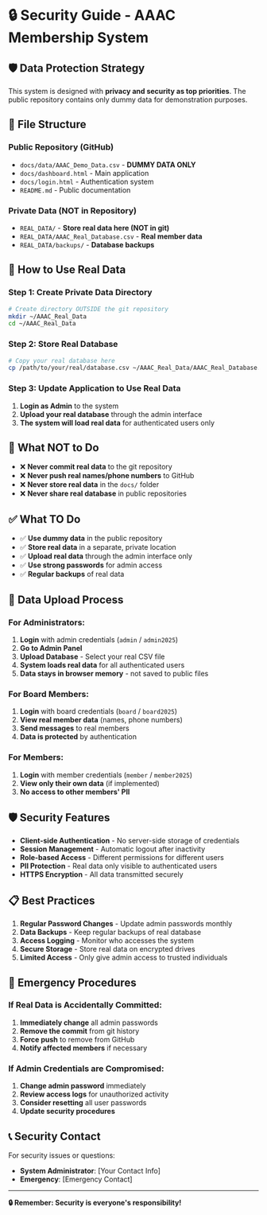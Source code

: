 # 🔒 Security Guide - AAAC Membership System

## 🛡️ Data Protection Strategy

This system is designed with **privacy and security as top priorities**. The public repository contains only dummy data for demonstration purposes.

## 📁 File Structure

### **Public Repository (GitHub)**
- `docs/data/AAAC_Demo_Data.csv` - **DUMMY DATA ONLY**
- `docs/dashboard.html` - Main application
- `docs/login.html` - Authentication system
- `README.md` - Public documentation

### **Private Data (NOT in Repository)**
- `REAL_DATA/` - **Store real data here (NOT in git)**
- `REAL_DATA/AAAC_Real_Database.csv` - **Real member data**
- `REAL_DATA/backups/` - **Database backups**

## 🔐 How to Use Real Data

### **Step 1: Create Private Data Directory**
```bash
# Create directory OUTSIDE the git repository
mkdir ~/AAAC_Real_Data
cd ~/AAAC_Real_Data
```

### **Step 2: Store Real Database**
```bash
# Copy your real database here
cp /path/to/your/real/database.csv ~/AAAC_Real_Data/AAAC_Real_Database.csv
```

### **Step 3: Update Application to Use Real Data**
1. **Login as Admin** to the system
2. **Upload your real database** through the admin interface
3. **The system will load real data** for authenticated users only

## 🚫 What NOT to Do

- ❌ **Never commit real data** to the git repository
- ❌ **Never push real names/phone numbers** to GitHub
- ❌ **Never store real data** in the `docs/` folder
- ❌ **Never share real database** in public repositories

## ✅ What TO Do

- ✅ **Use dummy data** in the public repository
- ✅ **Store real data** in a separate, private location
- ✅ **Upload real data** through the admin interface only
- ✅ **Use strong passwords** for admin access
- ✅ **Regular backups** of real data

## 🔄 Data Upload Process

### **For Administrators:**
1. **Login** with admin credentials (`admin` / `admin2025`)
2. **Go to Admin Panel**
3. **Upload Database** - Select your real CSV file
4. **System loads real data** for all authenticated users
5. **Data stays in browser memory** - not saved to public files

### **For Board Members:**
1. **Login** with board credentials (`board` / `board2025`)
2. **View real member data** (names, phone numbers)
3. **Send messages** to real members
4. **Data is protected** by authentication

### **For Members:**
1. **Login** with member credentials (`member` / `member2025`)
2. **View only their own data** (if implemented)
3. **No access to other members' PII**

## 🛡️ Security Features

- **Client-side Authentication** - No server-side storage of credentials
- **Session Management** - Automatic logout after inactivity
- **Role-based Access** - Different permissions for different users
- **PII Protection** - Real data only visible to authenticated users
- **HTTPS Encryption** - All data transmitted securely

## 📋 Best Practices

1. **Regular Password Changes** - Update admin passwords monthly
2. **Data Backups** - Keep regular backups of real database
3. **Access Logging** - Monitor who accesses the system
4. **Secure Storage** - Store real data on encrypted drives
5. **Limited Access** - Only give admin access to trusted individuals

## 🚨 Emergency Procedures

### **If Real Data is Accidentally Committed:**
1. **Immediately change** all admin passwords
2. **Remove the commit** from git history
3. **Force push** to remove from GitHub
4. **Notify affected members** if necessary

### **If Admin Credentials are Compromised:**
1. **Change admin password** immediately
2. **Review access logs** for unauthorized activity
3. **Consider resetting** all user passwords
4. **Update security procedures**

## 📞 Security Contact

For security issues or questions:
- **System Administrator**: [Your Contact Info]
- **Emergency**: [Emergency Contact]

---

**🔒 Remember: Security is everyone's responsibility!**
